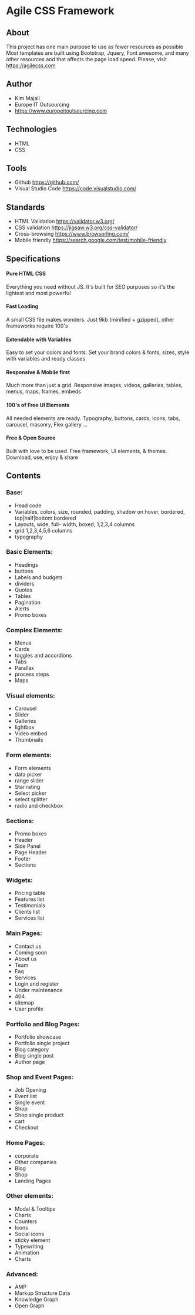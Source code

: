 # Agile CSS Framework

## About
This project has one main purpose to use as fewer resources as possible
Most templates are built using Bootstrap, Jquery, Font awesome, and many other resources and that affects the page load speed.
Please, visit https://agilecss.com

## Author
* Kim Majali
* Europe IT Outsourcing
* https://www.europeitoutsourcing.com
## Technologies
* HTML
* CSS
## Tools
* Github https://github.com/
* Visual Studio Code https://code.visualstudio.com/
## Standards
* HTML Validation https://validator.w3.org/
* CSS validation https://jigsaw.w3.org/css-validator/
* Cross-browsing https://www.browserling.com/
* Mobile friendly https://search.google.com/test/mobile-friendly
## Specifications
#### Pure HTML CSS
Everything you need without JS. It's built for SEO purposes so it's the lightest and most powerful

#### Fast Loading
A small CSS file makes wonders. Just 9kb (minified + gzipped), other frameworks require 100's

#### Extendable with Variables
Easy to set your colors and fonts. Set your brand colors & fonts, sizes, style with variables and ready classes

#### Responsive & Mobile first
Much more than just a grid. Responsive images, videos, galleries, tables, menus, maps, frames, embeds

#### 100's of Free UI Elements
All needed elements are ready. Typography, buttons, cards, icons, tabs, carousel, masonry, Flex gallery ...

#### Free & Open Source
Built with love to be used. Free framework, UI elements, & themes. Download, use, enjoy & share


## Contents
    
### Base:
* Head code
* Variables, colors, size, rounded, padding, shadow on hover, bordered, top|half|bottom bordered
* Layouts, wide, full- width, boxed, 1,2,3,4 columns
* grid 1,2,3,4,5,6 columns
* typography

### Basic Elements:
* Headings
* buttons
* Labels and budgets
* dividers
* Quotes
* Tables
* Pagination
* Alerts
* Promo boxes

### Complex Elements:
* Menus
* Cards
* toggles and accordions
* Tabs
* Parallax
* process steps
* Maps
### Visual elements:
* Carousel
* Slider
* Galleries
* lightbox
* Video embed
* Thumbnails

### Form elements:
* Form elements
* data picker
* range slider
* Star rating
* Select picker
* select splitter
* radio and checkbox

### Sections:
* Promo boxes
* Header
* Side Panel
* Page Header
* Footer
* Sections

### Widgets:
* Pricing table
* Features list
* Testimonials
* Clients list
* Services list

### Main Pages:
* Contact us
* Coming soon
* About us
* Team
* Faq
* Services
* Login and register
* Under maintenance
* 404
* sitemap
* User profile

### Portfolio and Blog Pages:
* Portfolio showcase
* Portfolio single project
* Blog category
* Blog single post
* Author page

### Shop and Event Pages:
* Job Opening
* Event list
* Single event
* Shop
* Shop single product
* cart
* Checkout

### Home Pages:
* corporate
* Other companies
* Blog
* Shop
* Landing Pages

### Other elements:
* Modal & Tooltips
* Charts
* Counters
* Icons
* Social icons
* sticky element
* Typewriting
* Animation
* Charts

### Advanced:
* AMP
* Markup Structure Data
* Knowledge Graph
* Open Graph
